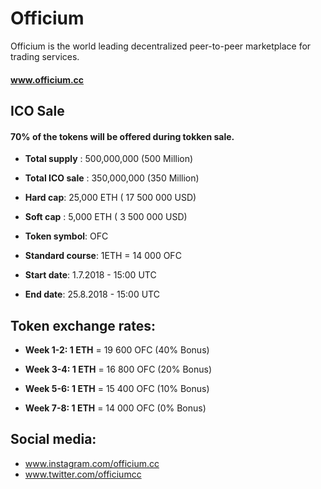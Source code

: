 # Officium
Officium is the world leading decentralized peer-to-peer marketplace for trading services.
#### www.officium.cc

## ICO Sale 

####  70% of the tokens will be offered during tokken sale.

* **Total supply** : 500,000,000 (500 Million)

* **Total ICO sale** : 350,000,000 (350 Million)

* **Hard cap**: 25,000 ETH ( 17 500 000 USD)
* **Soft cap** : 5,000 ETH (  3 500 000 USD)

* **Token symbol**: OFC

* **Standard course**: 1ETH = 14 000 OFC

* **Start date**: 1.7.2018 - 15:00 UTC

* **End date**: 25.8.2018 - 15:00 UTC

 

## Token exchange rates:

* **Week 1-2: 1 ETH** = 19 600 OFC (40% Bonus)

* **Week 3-4: 1 ETH** = 16 800 OFC  (20% Bonus)

* **Week 5-6: 1 ETH** = 15 400 OFC  (10% Bonus)

* **Week 7-8: 1 ETH** = 14 000 OFC   (0% Bonus)


## Social media:
* www.instagram.com/officium.cc
* www.twitter.com/officiumcc
